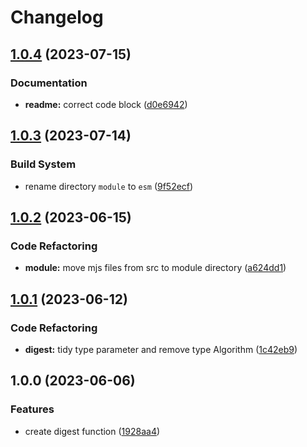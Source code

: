 # Changelog

## [1.0.4](https://github.com/encrypit/pepto/compare/v1.0.3...v1.0.4) (2023-07-15)


### Documentation

* **readme:** correct code block ([d0e6942](https://github.com/encrypit/pepto/commit/d0e69423674e75ed1062199a5872be2ae7303ca2))

## [1.0.3](https://github.com/encrypit/pepto/compare/v1.0.2...v1.0.3) (2023-07-14)


### Build System

* rename directory `module` to `esm` ([9f52ecf](https://github.com/encrypit/pepto/commit/9f52ecfaddcd8047ca7f6b11ee79d9155a39db1a))

## [1.0.2](https://github.com/encrypit/pepto/compare/v1.0.1...v1.0.2) (2023-06-15)


### Code Refactoring

* **module:** move mjs files from src to module directory ([a624dd1](https://github.com/encrypit/pepto/commit/a624dd1222e3641337ed3039029602e9bb033aa5))

## [1.0.1](https://github.com/encrypit/pepto/compare/v1.0.0...v1.0.1) (2023-06-12)


### Code Refactoring

* **digest:** tidy type parameter and remove type Algorithm ([1c42eb9](https://github.com/encrypit/pepto/commit/1c42eb97bb4cff315e7b98c1aaed534666f51f52))

## 1.0.0 (2023-06-06)


### Features

* create digest function ([1928aa4](https://github.com/encrypit/pepto/commit/1928aa485076e56478f82a797f1d2263738cc1ce))
